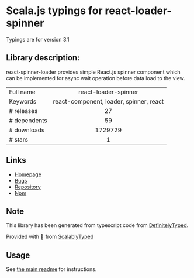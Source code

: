 
# Scala.js typings for react-loader-spinner

Typings are for version 3.1

## Library description:
react-spinner-loader provides simple React.js spinner component which can be implemented for async wait operation before data load to the view.

|                    |                 |
| ------------------ | :-------------: |
| Full name          | react-loader-spinner |
| Keywords           | react-component, loader, spinner, react |
| # releases         | 27 |
| # dependents       | 59 |
| # downloads        | 1729729 |
| # stars            | 1 |

## Links
- [Homepage](https://mhnpd.github.io/react-loader-spinner/)
- [Bugs](https://github.com/mhnpd/react-loader-spinner)
- [Repository](https://github.com/mhnpd/react-loader-spinner)
- [Npm](https://www.npmjs.com/package/react-loader-spinner)
    


## Note
This library has been generated from typescript code from [DefinitelyTyped](https://definitelytyped.org).

Provided with :purple_heart: from [ScalablyTyped](https://github.com/oyvindberg/ScalablyTyped)

## Usage
See [the main readme](../../readme.md) for instructions.


